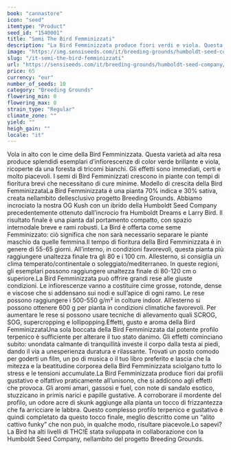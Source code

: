 ```yaml
---
book: "cannastore"
icon: "seed"
itemtype: "Product"
seed_id: "1540001"
title: "Semi The Bird Femminizzati"
description: "La Bird Femminizzata produce fiori verdi e viola. Questa pianta 70% indica / 30% sativa presenta a maturazione un profilo di gas e funk."
image: "https://img.sensiseeds.com/it/breeding-grounds/humboldt-seed-company/the-bird-feminizzati-image.png"
slug: "/it-semi-the-bird-femminizzati"
url: "https://sensiseeds.com/it/breeding-grounds/humboldt-seed-company/the-bird-feminizzati?a_aid=cannastore"
price: 65
currency: "eur"
number_of_seeds: 10
category: "Breeding Grounds"
flowering_min: 0
flowering_max: 0
strain_type: "Regular"
climate_zone: ""
yield: ""
heigh_gain: ""
locale: "it"
---
```

Vola in alto con le cime della Bird Femminizzata. Questa varietà ad alta resa produce splendidi esemplari d’infiorescenze di color verde brillante e viola, ricoperte da una foresta di tricomi bianchi. Gli effetti sono immediati, certi e molto piacevoli. I semi di Bird Femminizzati crescono in piante con tempi di fioritura brevi che necessitano di cure minime. Modello di crescita della Bird FemminizzataLa Bird Femminizzata è una pianta 70% indica e 30% sativa, creata nellambito dellesclusivo progetto Breeding Grounds. Abbiamo incrociato la nostra OG Kush con un ibrido della Humboldt Seed Company precedentemente ottenuto dall’incrocio fra Humboldt Dreams e Larry Bird. Il risultato finale è una pianta dal portamento compatto, con spazio internodale breve e rami robusti. La Bird è offerta come seme Femminizzato: ciò significa che non sarà necessario separare le piante maschio da quelle femmina.Il tempo di fioritura della Bird Femminizzata è in genere di 55-65 giorni. All’interno, in condizioni favorevoli, questa pianta più raggiungere unaltezza finale tra gli 80 e i 100 cm. Allesterno, si consiglia un clima temperato/continentale o soleggiato/mediterraneo. In queste regioni, gli esemplari possono raggiungere unaltezza finale di 80-120 cm o superiore.La Bird Femminizzata può offrire grandi rese alle giuste condizioni. Le infiorescenze vanno a costituire cime grosse, rotonde, dense e viscose che si addensano sui nodi e sull’apice di ogni ramo. Le rese possono raggiungere i 500-550 g/m² in colture indoor. All’esterno si possono ottenere 600 g per pianta in condizioni climatiche favorevoli. Per aumentare le rese si possono usare tecniche di allevamento quali SCROG, SOG, supercropping e lollipopping.Effetti, gusto e aroma della Bird FemminizzataUna sola boccata della Bird Femminizzata dal potente profilo terpenico è sufficiente per alterare il tuo stato danimo. Gli effetti cominciano subito: unondata calmante di tranquillità investe il corpo dalla testa ai piedi, dando il via a unesperienza duratura e rilassante. Trovati un posto comodo per goderti un film, un po di musica o il tuo libro preferito e lascia che la mitezza e la beatitudine corporea della Bird Femminizzata sciolgano tutto lo stress e le tensioni accumulate.La Bird Femminizzata produce fiori dai profili gustativo e olfattivo praticamente all’unisono, che si addicono agli effetti che provoca. Gli aromi amari, gassosi e fuel, con note di sandalo esotico, stuzzicano in primis narici e papille gustative. A corroborare il mordente del profilo, un odore acre di skunk aggiunge alla pianta un tocco di frizzantezza che fa arricciare le labbra. Questo complesso profilo terpenico e gustativo è quindi completato da questo tocco finale, meglio descritto come un “alito cattivo funky” che non può, in qualche modo, risultare piacevole.Lo sapevi? La Bird ha alti livelli di THC!È stata sviluppata in collaborazione con la Humboldt Seed Company, nellambito del progetto Breeding Grounds.
